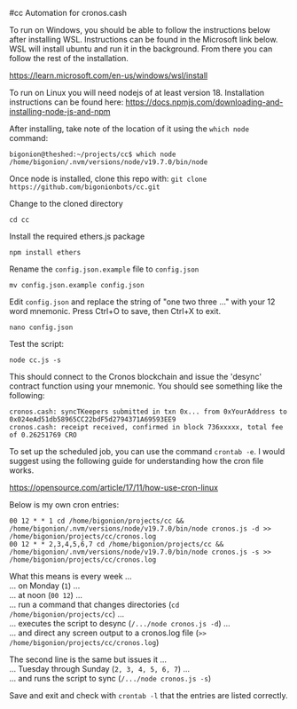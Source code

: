 #cc
Automation for cronos.cash

To run on Windows, you should be able to follow the instructions below after installing WSL. Instructions can be found in the Microsoft link below. WSL will install ubuntu and run it in the background. From there you can follow the rest of the installation.

https://learn.microsoft.com/en-us/windows/wsl/install

To run on Linux you will need nodejs of at least version 18. Installation instructions can be found here:
https://docs.npmjs.com/downloading-and-installing-node-js-and-npm

After installing, take note of the location of it using the `which node` command:
```
bigonion@theshed:~/projects/cc$ which node
/home/bigonion/.nvm/versions/node/v19.7.0/bin/node
```

Once node is installed, clone this repo with:
`git clone https://github.com/bigonionbots/cc.git`

Change to the cloned directory

`cd cc`

Install the required ethers.js package

`npm install ethers`

Rename the `config.json.example` file to `config.json`

`mv config.json.example config.json`

Edit `config.json` and replace the string of "one two three ..." with your 12 word mnemonic. Press Ctrl+O to save, then Ctrl+X to exit.

`nano config.json`

Test the script:

`node cc.js -s`

This should connect to the Cronos blockchain and issue the 'desync' contract function using your mnemonic. You should see something like the following:
```
cronos.cash: syncTKeepers submitted in txn 0x... from 0xYourAddress to 0x024eAd51db58965CC22bdF5d2794371A69593EE9
cronos.cash: receipt received, confirmed in block 736xxxxx, total fee of 0.26251769 CRO
```

To set up the scheduled job, you can use the command `crontab -e`. I would suggest using the following guide for understanding how the cron file works.

https://opensource.com/article/17/11/how-use-cron-linux

Below is my own cron entries:
```
00 12 * * 1 cd /home/bigonion/projects/cc && /home/bigonion/.nvm/versions/node/v19.7.0/bin/node cronos.js -d >> /home/bigonion/projects/cc/cronos.log
00 12 * * 2,3,4,5,6,7 cd /home/bigonion/projects/cc && /home/bigonion/.nvm/versions/node/v19.7.0/bin/node cronos.js -s >> /home/bigonion/projects/cc/cronos.log
```

What this means is every week ...  
... on Monday (`1`) ...  
... at noon (`00 12`) ...   
... run a command that changes directories (`cd /home/bigonion/projects/cc`) ...  
... executes the script to desync (`/.../node cronos.js -d`) ...  
... and direct any screen output to a cronos.log file (`>> /home/bigonion/projects/cc/cronos.log`)  

The second line is the same but issues it ...  
... Tuesday through Sunday (`2, 3, 4, 5, 6, 7`) ...  
... and runs the script to sync (`/.../node cronos.js -s`)  

Save and exit and check with `crontab -l` that the entries are listed correctly.
